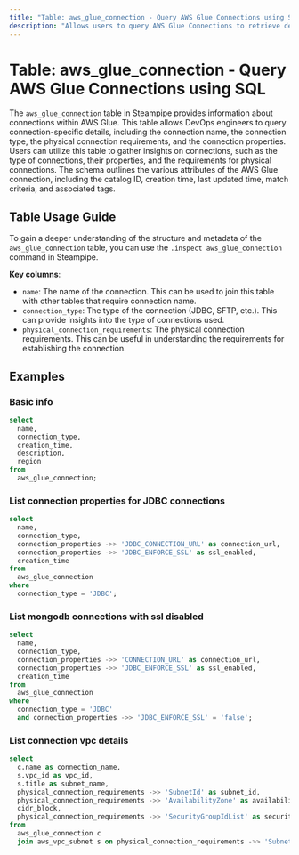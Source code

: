 ```yaml
---
title: "Table: aws_glue_connection - Query AWS Glue Connections using SQL"
description: "Allows users to query AWS Glue Connections to retrieve detailed information about each connection."
---
```


# Table: aws_glue_connection - Query AWS Glue Connections using SQL

The `aws_glue_connection` table in Steampipe provides information about connections within AWS Glue. This table allows DevOps engineers to query connection-specific details, including the connection name, the connection type, the physical connection requirements, and the connection properties. Users can utilize this table to gather insights on connections, such as the type of connections, their properties, and the requirements for physical connections. The schema outlines the various attributes of the AWS Glue connection, including the catalog ID, creation time, last updated time, match criteria, and associated tags.

## Table Usage Guide

To gain a deeper understanding of the structure and metadata of the `aws_glue_connection` table, you can use the `.inspect aws_glue_connection` command in Steampipe.

**Key columns**:

- `name`: The name of the connection. This can be used to join this table with other tables that require connection name.
- `connection_type`: The type of the connection (JDBC, SFTP, etc.). This can provide insights into the type of connections used.
- `physical_connection_requirements`: The physical connection requirements. This can be useful in understanding the requirements for establishing the connection.

## Examples

### Basic info

```sql
select
  name,
  connection_type,
  creation_time,
  description,
  region
from
  aws_glue_connection;
```

### List connection properties for JDBC connections

```sql
select
  name,
  connection_type,
  connection_properties ->> 'JDBC_CONNECTION_URL' as connection_url,
  connection_properties ->> 'JDBC_ENFORCE_SSL' as ssl_enabled,
  creation_time
from
  aws_glue_connection
where
  connection_type = 'JDBC';
```

### List mongodb connections with ssl disabled

```sql
select
  name,
  connection_type,
  connection_properties ->> 'CONNECTION_URL' as connection_url,
  connection_properties ->> 'JDBC_ENFORCE_SSL' as ssl_enabled,
  creation_time
from
  aws_glue_connection
where
  connection_type = 'JDBC'
  and connection_properties ->> 'JDBC_ENFORCE_SSL' = 'false';
```

### List connection vpc details

```sql
select
  c.name as connection_name,
  s.vpc_id as vpc_id,
  s.title as subnet_name,
  physical_connection_requirements ->> 'SubnetId' as subnet_id,
  physical_connection_requirements ->> 'AvailabilityZone' as availability_zone,
  cidr_block,
  physical_connection_requirements ->> 'SecurityGroupIdList' as security_group_ids
from
  aws_glue_connection c
  join aws_vpc_subnet s on physical_connection_requirements ->> 'SubnetId' = s.subnet_id;
```